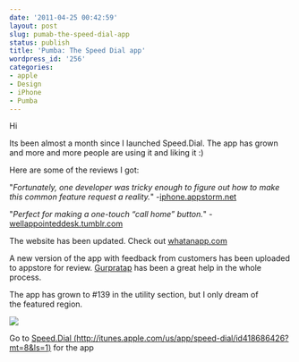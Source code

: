```yaml
---
date: '2011-04-25 00:42:59'
layout: post
slug: pumab-the-speed-dial-app
status: publish
title: 'Pumba: The Speed Dial app'
wordpress_id: '256'
categories:
- apple
- Design
- iPhone
- Pumba
---
```


Hi

Its been almost a month since I launched Speed.Dial. The app has grown and more and more people are using it and liking it :)

Here are some of the reviews I got:

"_Fortunately, one developer was tricky enough to figure out how to make this common feature request a reality._" -[iphone.appstorm.net](http://iphone.appstorm.net/roundups/productivity-roundups/4-innovative-ways-to-dial-a-friend-on-your-iphone/)

"_Perfect for making a one-touch “call home” button._" -[wellappointeddesk.tumblr.com](http://wellappointeddesk.tumblr.com/post/4109611917/speed-dial-for-iphone-is-a-clever-little-0-99)

The website has been updated. Check out [whatanapp.com](http://whatanapp.com)

A new version of the app with feedback from customers has been uploaded to appstore for review. [Gurpratap](http://gurpartap.com/) has been a great help in the whole process.

The app has grown to #139 in the utility section, but I only dream of the featured region.

![](http://shubhamgoel.info/wp-content/uploads/2011/04/139.png)

Go to [Speed.Dial (http://itunes.apple.com/us/app/speed-dial/id418686426?mt=8&ls=1)](http://itunes.apple.com/us/app/speed-dial/id418686426?mt=8&ls=1) for the app
